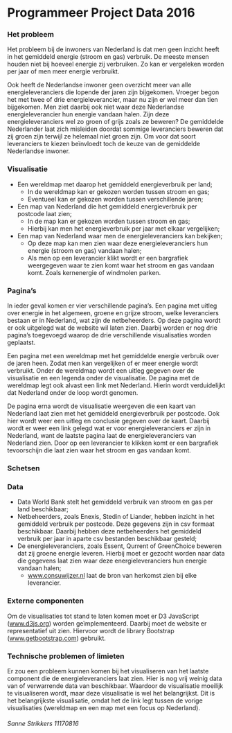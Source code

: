 # Programmeer Project Data 2016 

### Het probleem
Het probleem bij de inwoners van Nederland is dat men geen inzicht heeft in het gemiddeld energie (stroom en gas) verbruik. De meeste mensen houden niet bij hoeveel energie zij verbruiken. Zo kan er vergeleken worden per jaar of men meer energie verbruikt. 

Ook heeft de Nederlandse inwoner geen overzicht meer van alle energieleveranciers die lopende der jaren zijn bijgekomen. Vroeger begon het met twee of drie energieleverancier, maar nu zijn er wel meer dan tien bijgekomen. Men ziet daarbij ook niet waar deze Nederlandse energieleverancier hun energie vandaan halen. Zijn deze energieleveranciers wel zo groen of grijs zoals ze beweren? De gemiddelde Nederlander laat zich misleiden doordat sommige leveranciers beweren dat zij groen zijn terwijl ze helemaal niet groen zijn. Om voor dat soort leveranciers te kiezen beïnvloedt toch de keuze van de gemiddelde Nederlandse inwoner.

### Visualisatie
* Een wereldmap met daarop het gemiddeld energieverbruik per land;
  * In de wereldmap kan er gekozen worden tussen stroom en gas;
  * Eventueel kan er gekozen worden tussen verschillende jaren;
* Een map van Nederland die het gemiddeld energieverbruik per postcode laat zien;
  * In de map kan er gekozen worden tussen stroom en gas;
  * Hierbij kan men het energieverbruik per jaar met elkaar vergelijken;
* Een map van Nederland waar men de energieleveranciers kan bekijken;
  * Op deze map kan men zien waar deze energieleveranciers hun energie (stroom en gas) vandaan halen;
  * Als men op een leverancier klikt wordt er een bargrafiek weergegeven waar te zien komt waar het stroom en gas vandaan komt. Zoals kernenergie of windmolen parken.

### Pagina’s
In ieder geval komen er vier verschillende pagina’s. Een pagina met uitleg over energie in het algemeen, groene en grijze stroom, welke leveranciers bestaan er in Nederland, wat zijn de netbeheerders. Op deze pagina wordt er ook uitgelegd wat de website wil laten zien. Daarbij worden er nog drie pagina’s toegevoegd waarop de drie verschillende visualisaties worden geplaatst. 

Een pagina met een wereldmap met het gemiddelde energie verbruik over de jaren heen. Zodat men kan vergelijken of er meer energie wordt verbruikt. Onder de wereldmap wordt een uitleg gegeven over de visualisatie en een legenda onder de visualisatie. De pagina met de wereldmap legt ook alvast een link met Nederland. Hierin wordt verduidelijkt dat Nederland onder de loop wordt genomen. 

De pagina erna wordt de visualisatie weergeven die een kaart van Nederland laat zien met het gemiddeld energieverbruik per postcode. Ook hier wordt weer een uitleg en conclusie gegeven over de kaart. Daarbij wordt er weer een link gelegd wat er voor energieleveranciers er zijn in Nederland, want de laatste pagina laat de energieleveranciers van Nederland zien. Door op een leverancier te klikken komt er een bargrafiek tevoorschijn die laat zien waar het stroom en gas vandaan komt.

### Schetsen

### Data
* Data World Bank stelt het gemiddeld verbruik van stroom en gas per land beschikbaar;
* Netbeheerders, zoals Enexis, Stedin of Liander, hebben inzicht in het gemiddeld verbruik per postcode. Deze gegevens zijn in csv formaat beschikbaar. Daarbij hebben deze netbeheerders het gemiddeld verbruik per jaar in aparte csv bestanden beschikbaar gesteld;
* De energieleveranciers, zoals Essent, Qurrent of GreenChoice beweren dat zij groene energie leveren. Hierbij moet er gezocht worden naar data die gegevens laat zien waar deze energieleveranciers hun energie vandaan halen;
  * www.consuwijzer.nl laat de bron van herkomst zien bij elke leverancier.

### Externe componenten
Om de visualisaties tot stand te laten komen moet er D3 JavaScript (www.d3js.org) worden geïmplementeerd. Daarbij moet de website er representatief uit zien. Hiervoor wordt de library Bootstrap (www.getbootstrap.com) gebruikt.

### Technische problemen of limieten
Er zou een probleem kunnen komen bij het visualiseren van het laatste component die de energieleveranciers laat zien. Hier is nog vrij weinig data van of verwarrende data van beschikbaar. Waardoor de visualisatie moeilijk te visualiseren wordt, maar deze visualisatie is wel het belangrijkst. Dit is het belangrijkste visualisatie, omdat het de link legt tussen de vorige visualisaties (wereldmap en een map met een focus op Nederland).

###### Sanne Strikkers 11170816